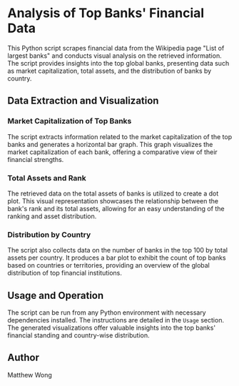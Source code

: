 # Analysis of Top Banks' Financial Data

This Python script scrapes financial data from the Wikipedia page "List of largest banks" and conducts visual analysis on the retrieved information. The script provides insights into the top global banks, presenting data such as market capitalization, total assets, and the distribution of banks by country.

## Data Extraction and Visualization

### Market Capitalization of Top Banks

The script extracts information related to the market capitalization of the top banks and generates a horizontal bar graph. This graph visualizes the market capitalization of each bank, offering a comparative view of their financial strengths.

### Total Assets and Rank

The retrieved data on the total assets of banks is utilized to create a dot plot. This visual representation showcases the relationship between the bank's rank and its total assets, allowing for an easy understanding of the ranking and asset distribution.

### Distribution by Country

The script also collects data on the number of banks in the top 100 by total assets per country. It produces a bar plot to exhibit the count of top banks based on countries or territories, providing an overview of the global distribution of top financial institutions.

## Usage and Operation

The script can be run from any Python environment with necessary dependencies installed. The instructions are detailed in the `Usage` section. The generated visualizations offer valuable insights into the top banks' financial standing and country-wise distribution.


## Author

Matthew Wong


